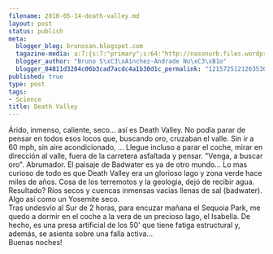 ```yaml
--- 
filename: 2010-05-14-death-valley.md
layout: post
status: publish
meta: 
  blogger_blog: brunosan.blogspot.com
  tagazine-media: a:7:{s:7:"primary";s:64:"http://nasonurb.files.wordpress.com/2010/05/img_4116-797363.jpeg";s:6:"images";a:2:{s:64:"http://nasonurb.files.wordpress.com/2010/05/img_4116-797363.jpeg";a:6:{s:8:"file_url";s:64:"http://nasonurb.files.wordpress.com/2010/05/img_4116-797363.jpeg";s:5:"width";s:3:"600";s:6:"height";s:3:"480";s:4:"type";s:5:"image";s:4:"area";s:6:"288000";s:9:"file_path";s:0:"";}s:63:"http://nasonurb.files.wordpress.com/2010/05/img_4154-799496.jpg";a:6:{s:8:"file_url";s:63:"http://nasonurb.files.wordpress.com/2010/05/img_4154-799496.jpg";s:5:"width";s:3:"640";s:6:"height";s:3:"426";s:4:"type";s:5:"image";s:4:"area";s:6:"272640";s:9:"file_path";s:0:"";}}s:6:"videos";a:0:{}s:11:"image_count";s:1:"2";s:6:"author";s:7:"4180497";s:7:"blog_id";s:7:"8438084";s:9:"mod_stamp";s:19:"2011-01-18 18:49:20";}
  blogger_author: "Bruno S\xC3\xA1nchez-Andrade Nu\xC3\xB1o"
  blogger_84811d3284c06b3cad7acdc4a1b30d1c_permalink: "1215725121263530321"
published: true
type: post
tags: 
- Science
title: Death Valley
---
```

<div class="mobile-photo"><a href="http://nasonurb.files.wordpress.com/2010/05/img_4116-797363.jpeg"><img alt="" border="0" src="http://nasonurb.files.wordpress.com/2010/05/img_4116-797363.jpeg?w=300" /></a></div><div class="mobile-photo"><a href="http://nasonurb.files.wordpress.com/2010/05/img_4154-799496.jpg"><img alt="" border="0" src="http://nasonurb.files.wordpress.com/2010/05/img_4154-799496.jpg?w=300" /></a></div>Árido, inmenso, caliente, seco... así es Death Valley. No podía parar de pensar en todos esos locos que, buscando oro, cruzaban el valle. Sin ir a 60 mph, sin aire acondicionado, ... Llegue incluso a parar el coche, mirar en dirección al valle, fuera de la carretera asfaltada y pensar. "Venga, a buscar oro". Abrumador. El paisaje de Badwater es ya de otro mundo... Lo mas curioso de todo es que Death Valley era un glorioso lago y zona verde hace miles de años. Cosa de los terremotos y la geologia, dejó de recibir agua. Resultado? Ríos secos y cuencas inmensas vacias llenas de sal (badwater). Algo así como un Yosemite seco.<br />Tras undesvío al Sur de 2 horas, para encuzar mañana el Sequoia Park, me quedo a dormir en el coche a la vera de un precioso lago, el Isabella. De hecho, es una presa artificial de los 50' que tiene fatiga estructural y, además, se asienta sobre una falla activa...<br />Buenas noches!
